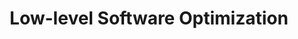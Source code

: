 ---
category: computing
title: "Low-level Software Optimization"
description: "In high performance or energy limited applications every clock cycle counts. We explore how code can be optimized on lower levels."
questions:
  - Why would most code (e.g. normal if-then-else structures and loops) be slow when executed exactly like it is written?
  - Which issues can slow down execution / require unnecessary cycles that could in principle be circumvented?
  - Can you give an overview of the various possible techniques and what they aim at?
  - Which optimizations can be performed during compile time?
  - Can we still achieve optimizations during run time?
literature:
  - High-Performance Embedded Computing|Ch. 3
  - Computer-Architecture-A-Quantitative-Approach|Ch. 3
  - Computer-Architecture-Techniques-For-Power-Efficiency|Ch. 3.3
scheduled: 2016-08-25 11:30:00
---